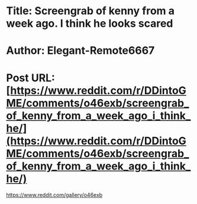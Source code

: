 # Title: Screengrab of kenny from a week ago. I think he looks scared
# Author: Elegant-Remote6667
# Post URL: [https://www.reddit.com/r/DDintoGME/comments/o46exb/screengrab_of_kenny_from_a_week_ago_i_think_he/](https://www.reddit.com/r/DDintoGME/comments/o46exb/screengrab_of_kenny_from_a_week_ago_i_think_he/)


https://www.reddit.com/gallery/o46exb